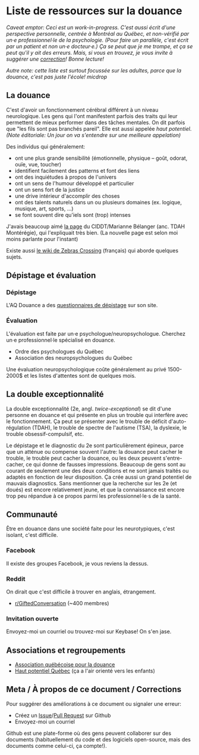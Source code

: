 # Liste de ressources sur la douance

*Caveat emptor: Ceci est un work-in-progress. C'est aussi écrit d'une perspective personnelle, centrée à Montréal au Québec, et non-vérifié par un·e professionnel·le de la psychologie. (Pour faire un parallèle, c'est écrit par un patient et non un·e docteur·e.) Ça se peut que je me trompe, et ça se peut qu'il y ait des erreurs. Mais, si vous en trouvez, je vous invite à suggérer une [correction](#corrections)! Bonne lecture!*

*Autre note: cette liste est surtout focussée sur les adultes, parce que la douance, c'est pas juste l'école! *micdrop**

## La douance
C'est d'avoir un fonctionnement cérébral différent à un niveau neurologique. Les gens qui l'ont manifestent parfois des traits qui leur permettent de mieux performer dans des tâches mentales. On dit parfois que "les fils sont pas branchés pareil". Elle est aussi appelée *haut potentiel*. *(Note éditoriale: Un jour on va s'entendre sur une meilleure appelation)*

Des individus qui généralement:

- ont une plus grande sensibilité (émotionnelle, physique – goût, odorat, ouïe, vue, toucher)
- identifient facilement des patterns et font des liens
- ont des inquiétudes à propos de l'univers
- ont un sens de l'humour développé et particulier
- ont un sens fort de la justice
- une drive intérieur d'accomplir des choses
- ont des talents naturels dans un ou plusieurs domaines (ex. logique, musique, art, sports, ...)
- se font souvent dire qu'iels sont (trop) intenses

J'avais beaucoup aimé [la page][1] du CIDDT/Marianne Bélanger (anc. TDAH Montérégie), qui l'expliquait très bien. (La nouvelle page est selon moi moins parlante pour l'instant)

Existe aussi [le wiki de Zebras Crossing][2] (français) qui aborde quelques sujets.

[1]: http://web.archive.org/web/20180405003413/https://www.tdahmonteregie.com/douance
[2]: http://wiki.zebras-crossing.org/doku.php?id=start

## Dépistage et évaluation
### Dépistage
L'AQ Douance a des [questionnaires de dépistage][3] sur son site.

[3]: http://www.aqdouance.org/accueil/depistage-et-evaluation/depistage/

### Évaluation
L'évaluation est faite par un·e psychologue/neuropsychologue. Cherchez un·e professionnel·le spécialisé en douance.

* Ordre des psychologues du Québec
* Association des neuropsychologues du Québec

Une évaluation neuropsychologique coûte généralement au privé 1500-2000$ et les listes d'attentes sont de quelques mois.

## La double exceptionnalité
La double exceptionnalité (2e, angl. *twice-exceptional*) se dit d'une personne en douance et qui présente en plus un trouble qui interfère avec le fonctionnement. Ça peut se présenter avec le trouble de déficit d'auto-régulation (TDAH), le trouble de spectre de l'autisme (TSA), la dyslexie, le trouble obsessif-compulsif, etc.

Le dépistage et le diagnostic du 2e sont particulièrement épineux, parce que un atténue ou compense souvent l'autre: la douance peut cacher le trouble, le trouble peut cacher la douance, ou les deux peuvent s'entre-cacher, ce qui donne de fausses impressions. Beaucoup de gens sont au courant de seulement une des deux conditions et ne sont jamais traités ou adaptés en fonction de leur disposition. Ça crée aussi un grand potentiel de mauvais diagnostics. Sans mentionner que la recherche sur les 2e (et doués) est encore relativement jeune, et que la connaissance est encore trop peu répandue à ce propos parmi les professionnel·le·s de la santé.

## Communauté
Être en douance dans une société faite pour les neurotypiques, c'est isolant, c'est difficile.

### Facebook
Il existe des groupes Facebook, je vous reviens la dessus.

### Reddit
On dirait que c'est difficile à trouver en anglais, étrangement.

* [r/GiftedConversation](https://www.reddit.com/r/GiftedConversation/) (~400 membres)

### Invitation ouverte
Envoyez-moi un courriel ou trouvez-moi sur Keybase! On s'en jase.

## Associations et regroupements
* [Association québécoise pour la douance](http://www.aqdouance.org/)
* [Haut potentiel Québec](https://hautpotentielquebec.org/) (ça a l'air orienté vers les enfants)

## Meta / À propos de ce document / Corrections
<a id="corrections"></a>Pour suggérer des améliorations à ce document ou signaler une erreur:

* Créez un [Issue][91]/[Pull Request][92] sur Github
* Envoyez-moi un courriel

Github est une plate-forme où des gens peuvent collaborer sur des documents (habituellement du code et des logiciels open-source, mais des documents comme celui-ci, ça compte!).

[91]: https://github.com/joallard/douance/issues
[92]: https://github.com/joallard/douance/pulls
